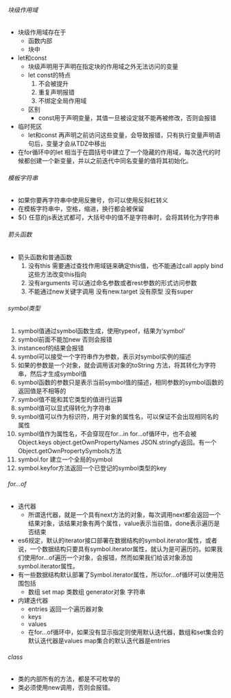 ###### 块级作用域
+ 块级作用域存在于
   + 函数内部
   + 块中
+ let和const
   + 块级声明用于声明在指定块的作用域之外无法访问的变量
   + let const的特点
      1. 不会被提升
      2. 重复声明报错
      3. 不绑定全局作用域
   + 区别
      + const用于声明变量，其值一旦被设定就不能再被修改，否则会报错
+ 临时死区
   + let和const 再声明之前访问这些变量，会导致报错，只有执行变量声明语句后，变量才会从TDZ中移出
+ 在for循环中的let 相当于在圆括号中建立了一个隐藏的作用域，每次迭代的时候都创建一个新变量，并以之前迭代中同名变量的值将其初始化。
###### 模板字符串
+ 如果你要再字符串中使用反撇号，你可以使用反斜杠转义
+ 在模板字符串中，空格，缩进，换行都会被保留
+ ${} 任意的js表达式都可，大括号中的值不是字符串时，会将其转化为字符串
###### 箭头函数
+ 箭头函数和普通函数
    1. 没有this 需要通过查找作用域链来确定this值，也不能通过call apply bind这些方法改变this指向
    2. 没有arguments 可以通过命名参数或者rest参数的形式访问参数
    3. 不能通过new关键字调用 没有new.target 没有原型 没有super
###### symbol类型
1. symbol值通过symbol函数生成，使用typeof，结果为‘symbol'
2. symbol前面不能加new 否则会报错
3. instanceof的结果会报错
4. symbol可以接受一个字符串作为参数，表示对symbol实例的描述
5. 如果的参数是一个对象，就会调用该对象的toString 方法，将其转化为字符串，然后才生成symbol值
6. symbol函数的参数只是表示当前symbol值的描述，相同参数的symbol函数的返回值是不相等的
7. symbol值不能和其它类型的值进行运算
8. symbol值可以显式得转化为字符串
9. symbol值可以作为标识符，用于对象的属性名，可以保证不会出现相同名的属性
10. symbol值作为属性名，不会穿现在for...in for...of循环中，也不会被Object.keys object.getOwnPropertyNames JSON.stringfy返回。有一个Object.getOwnPropertySymbols方法
11. symbol.for 建立一个全局的symbol
12. symbol.keyfor方法返回一个已登记的symbol类型的key
###### for...of
+ 迭代器
   + 所谓迭代器，就是一个具有next方法的对象，每次调用next都会返回一个结果对象，该结果对象有两个属性，value表示当前值，done表示遍历是否结束
+ es6规定，默认的iterator接口部署在数据结构的symbol.iterator属性，或者说，一个数据结构只要具有symbol.iterator属性，就认为是可遍历的。如果我们使用for...of遍历一个对象，会报错，然而如果我们给该对象添加symbol.iterator属性。
+ 有一些数据结构默认部署了Symbol.iterator属性，所以for...of循环可以使用范围包括
   + 数组  set map  类数组 generator对象 字符串
+ 内建迭代器
   + entries 返回一个遍历器对象
   + keys
   + values
   + 在for...of循环中，如果没有显示指定则使用默认迭代器，数组和set集合的默认迭代器是values map集合的默认迭代器是entries
###### class
+ 类的内部所有的方法，都是不可枚举的
+ 类必须使用new调用，否则会报错。
